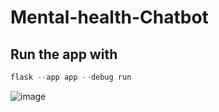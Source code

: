 # Mental-health-Chatbot

## Run the app with

```py
flask --app app --debug run

```

![image](https://user-images.githubusercontent.com/62094358/221975328-2c9500a6-d551-4704-8544-e60e449bcdda.png)
